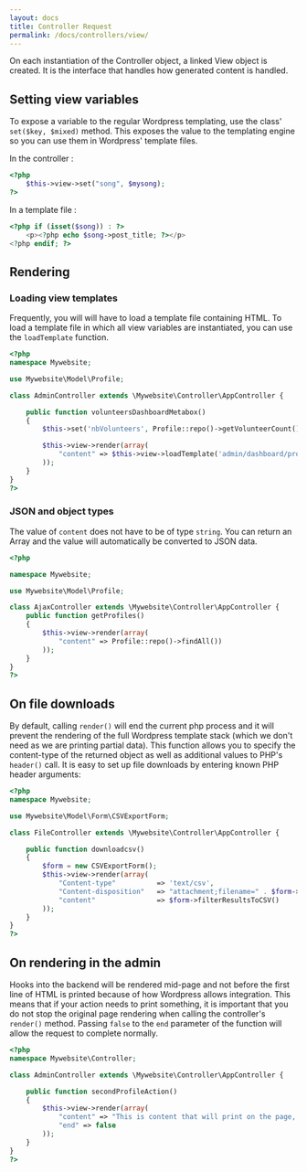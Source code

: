 ```yaml
---
layout: docs
title: Controller Request
permalink: /docs/controllers/view/
---
```


On each instantiation of the Controller object, a linked View object is created. It is the interface that handles how generated content is handled.

## Setting view variables

To expose a variable to the regular Wordpress templating, use the class' `set($key, $mixed)` method. This exposes the value to the templating engine so you can use them in Wordpress' template files.

In the controller :

~~~ php
<?php
    $this->view->set("song", $mysong);
?>
~~~

In a template file :

~~~ php
<?php if (isset($song)) : ?>
    <p><?php echo $song->post_title; ?></p>
<?php endif; ?>
~~~

## Rendering

### Loading view templates

Frequently, you will will have to load a template file containing HTML. To load a template file in which all view variables are instantiated, you can use the `loadTemplate` function.

~~~ php
<?php
namespace Mywebsite;

use Mywebsite\Model\Profile;

class AdminController extends \Mywebsite\Controller\AppController {

    public function volunteersDashboardMetabox()
    {
        $this->set('nbVolunteers', Profile::repo()->getVolunteerCount());

        $this->view->render(array(
            "content" => $this->view->loadTemplate('admin/dashboard/profiles')
        ));
    }
}
?>
~~~

### JSON and object types

The value of `content` does not have to be of type `string`. You can return an Array and the value will automatically be converted to JSON data.

~~~ php
<?php

namespace Mywebsite;

use Mywebsite\Model\Profile;

class AjaxController extends \Mywebsite\Controller\AppController {
    public function getProfiles()
    {
        $this->view->render(array(
            "content" => Profile::repo()->findAll())
        ));
    }
}
?>
~~~

## On file downloads

By default, calling `render()` will end the current php process and it will prevent the rendering of the full Wordpress template stack (which we don't need as we are printing partial data). This function allows you to specify the content-type of the returned object as well as additional values to PHP's `header()` call. It is easy to set up file downloads by entering known PHP header arguments:

~~~ php
<?php
namespace Mywebsite;

use Mywebsite\Model\Form\CSVExportForm;

class FileController extends \Mywebsite\Controller\AppController {

    public function downloadcsv()
    {
        $form = new CSVExportForm();
        $this->view->render(array(
            "Content-type"          => 'text/csv',
            "Content-disposition"   => "attachment;filename=" . $form->getCSVFilename(),
            "content"               => $form->filterResultsToCSV()
        ));
    }
}
?>
~~~

## On rendering in the admin

Hooks into the backend will be rendered mid-page and not before the first line of HTML is printed because of how Wordpress allows integration. This means that if your action needs to print something, it is important that you do not stop the original page rendering when calling the controller's `render()` method. Passing `false` to the `end` parameter of the function will allow the request to complete normally.

~~~ php
<?php
namespace Mywebsite\Controller;

class AdminController extends \Mywebsite\Controller\AppController {

    public function secondProfileAction()
    {
        $this->view->render(array(
            "content" => "This is content that will print on the page, but the admin's footer will appear.",
            "end" => false
        ));
    }
}
?>
~~~

